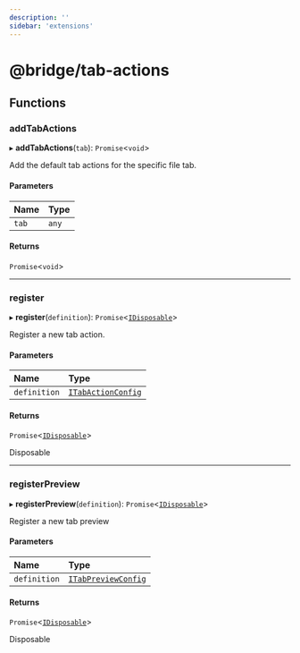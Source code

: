 ```yaml
---
description: ''
sidebar: 'extensions'
---
```


# @bridge/tab-actions

## Functions

### addTabActions

▸ **addTabActions**(`tab`): `Promise`<`void`\>

Add the default tab actions for the specific file tab.

#### Parameters

| Name  | Type  |
| :---- | :---- |
| `tab` | `any` |

#### Returns

`Promise`<`void`\>

---

### register

▸ **register**(`definition`): `Promise`<[`IDisposable`](../interfaces/idisposable.md)\>

Register a new tab action.

#### Parameters

| Name         | Type                                                    |
| :----------- | :------------------------------------------------------ |
| `definition` | [`ITabActionConfig`](../interfaces/itabactionconfig.md) |

#### Returns

`Promise`<[`IDisposable`](../interfaces/idisposable.md)\>

Disposable

---

### registerPreview

▸ **registerPreview**(`definition`): `Promise`<[`IDisposable`](../interfaces/idisposable.md)\>

Register a new tab preview

#### Parameters

| Name         | Type                                                      |
| :----------- | :-------------------------------------------------------- |
| `definition` | [`ITabPreviewConfig`](../interfaces/itabpreviewconfig.md) |

#### Returns

`Promise`<[`IDisposable`](../interfaces/idisposable.md)\>

Disposable
